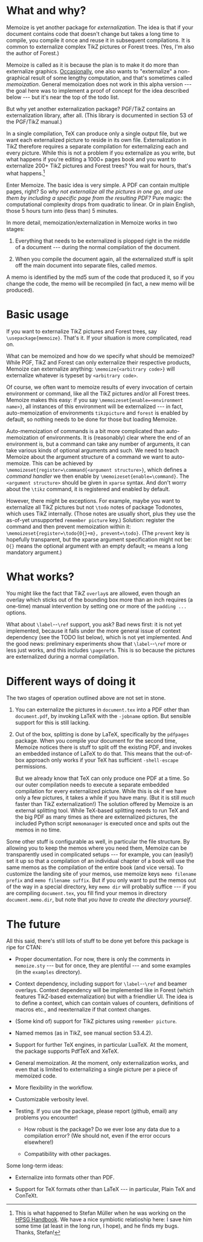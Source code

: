 # What and why? #

Memoize is yet another package for *externalization*.  The idea is that if your
document contains code that doesn't change but takes a long time to compile,
you compile it once and reuse it in subsequent compilations.  It is common to
externalize complex TikZ pictures or Forest trees.  (Yes, I'm also the author
of Forest.)

Memoize is called as it is because the plan is to make it do more than
externalize
graphics. [Occasionally](https://tex.stackexchange.com/q/16016/16819), one also
wants to "externalize" a non-graphical result of some lengthy computation, and
that's sometimes called *memoization*.  General memoization does not work in
this alpha version --- the goal here was to implement a proof of concept for
the idea described below --- but it's near the top of the todo list.

But why yet another externalization package?  PGF/TikZ contains an
externalization library, after all. (This library is documented in section 53
of the PGF/TikZ manual.)

In a single compilation, TeX can produce only a single output file, but we want
each externalized picture to reside in its own file. Externalization in TikZ
therefore requires a separate compilation for externalizing each and every
picture.  While this is not a problem if you externalize as you write, but what
happens if you're editing a 1000+ pages book and you want to externalize 200+
TikZ pictures and Forest trees? You wait for hours, that's what happens.[^1]

Enter Memoize. The basic idea is very simple. A PDF can contain multiple pages,
right?  So *why not externalize all the pictures in one go, and use them by
including a specific page from the resulting PDF?* Pure magic: the
computational complexity drops from quadratic to linear. Or in plain English,
those 5 hours turn into (less than) 5 minutes.

In more detail, memoization/externalization in Memoize works in two stages:

1. Everything that needs to be externalized is plopped right in the middle of a
   document --- during the normal compilation of the document.
   
2. When you compile the document again, all the externalized stuff is split off
   the main document into separate files, called *memos*.

A memo is identified by the md5 sum of the code that produced it, so if you
change the code, the memo will be recompiled (in fact, a new memo will be
produced).

# Basic usage #

If you want to externalize TikZ pictures and Forest trees, say
`\usepackage{memoize}`. That's it. If your situation is more complicated, read
on.

What can be memoized and how do we specify what should be memoized?
While PGF, TikZ and Forest can only externalize their respective products,
Memoize can externalize anything: `\memoize{<arbitrary code>}` will externalize
whatever is typeset by `<arbitrary code>`. 

Of course, we often want to memoize results of every invocation of certain
environment or command, like all the TikZ pictures and/or all Forest trees.
Memoize makes this easy: if you say `\memoizeset{enable=<environment name>}`,
all instances of this environment will be externalized --- in fact,
auto-memoization of environments `tikzpicture` and `forest` is enabled by
default, so nothing needs to be done for those but loading Memoize.

Auto-memoization of commands is a bit more complicated than auto-memoization of
environments. It is (reasonably) clear where the end of an environment is, but
a command can take any number of arguments, it can take various kinds of
optional arguments and such.  We need to teach Memoize about the argument
structure of a command we want to auto-memoize. This can be achieved by
`\memoizeset{register=\command{<argument structure>}`, which defines a *command
handler* we then enable by `\memoizeset{enable=\command}`.  The `<argument
structure>` should be given in `xparse` syntax.  And don't worry about the
`\tikz` command, it is registered and enabled by default.

However, there might be exceptions. For example, maybe you want to externalize
all TikZ pictures but not `\todo` notes of package Todonotes, which uses TikZ
internally. (Those notes are usually short, plus they use the as-of-yet
unsupported `remember picture` key.)  Solution: register the command and then
prevent memoization within it: `\memoizeset{register=\todo{O{}+m},
prevent=\todo}`. (The `prevent` key is hopefully transparent, but the xparse
argument specification might not be: `O{}` means the optional argument with an
empty default; `+m` means a long mandatory argument.)

# What works? #

You might like the fact that TikZ `overlay`s are allowed, even though an
overlay which sticks out of the bounding box more than an inch requires (a
one-time) manual intervention by setting one or more of the `padding ...`
options.

What about `\label`--`\ref` support, you ask? Bad news first: it is not yet
implemented, because it falls under the more general issue of context
dependency (see the TODO list below), which is not yet implemented.  And the
good news: preliminary experiments show that `\label`--`\ref` more or less just
works, and this includes `\pageref`s.  This is so because the pictures are
externalized during a normal compilation.

# Different ways of doing it #

The two stages of operation outlined above are not set in stone.

1. You can externalize the pictures in `document.tex` into a PDF other than
   `document.pdf`, by invoking LaTeX with the `-jobname` option. But sensible
   support for this is still lacking.
   
2. Out of the box, splitting is done by LaTeX, specifically by the `pdfpages`
   package.  When you compile your document for the second time, Memoize
   notices there is stuff to split off the existing PDF, and invokes an
   embedded instance of LaTeX to do that. This means that the out-of-box
   approach only works if your TeX has sufficient `-shell-escape` permissions.
   
   But we already know that TeX can only produce one PDF at a time. So our
   outer compilation needs to execute a separate embedded compilation for every
   externalized picture. While this is ok if we have only a few pictures, it
   takes a while if you have many. (But it is still *much* faster than TikZ
   externalization!) The solution offered by Memoize is an external splitting
   tool. While TeX-based splitting needs to run TeX and the big PDF as many
   times as there are externalized pictures, the included Python script
   `memomanager` is executed once and spits out the memos in no time.

Some other stuff is configurable as well, in particular the file structure. By
allowing you to keep the memos where you need them, Memoize can be
transparently used in complicated setups --- for example, you can (easily!) set
it up so that a compilation of an individual chapter of a book will use the
same memos as the compilation of the entire book (and vice versa).  To
customize the landing site of your memos, use memoize keys `memo filename
prefix` and `memo filename suffix`.  But if you only want to put the memos out
of the way in a special directory, key `memo dir` will probably suffice --- if
you are compiling `document.tex`, you fill find your memos in directory
`document.memo.dir`, but note that *you have to create the directory yourself*.

# The future #

All this said, there's still lots of stuff to be done yet before this package
is ripe for CTAN:

* Proper documentation.  For now, there is only the comments in `memoize.sty`
  --- but for once, they are plentiful --- and some examples (in the `examples`
  directory).

* Context dependency, including support for `\label`--`\ref` and beamer
  overlays.  Context dependency will be implemented like in Forest (which
  features TikZ-based externalization) but with a friendlier UI.  The idea is
  to define a context, which can contain values of counters, definitions of
  macros etc., and reexternalize if that context changes.

* (Some kind of) support for TikZ pictures using `remember picture`.

* Named memos (as in TikZ, see manual section 53.4.2).

* Support for further TeX engines, in particular LuaTeX.  At the moment, the
  package supports PdfTeX and XeTeX.

* General memoization. At the moment, only externalization works, and even that
  is limited to externalizing a single picture per a piece of memoized code.

* More flexibility in the workflow.

* Customizable verbosity level.

* Testing. If you use the package, please report (github, email) any problems
  you encounter!

    * How robust is the package?  Do we ever lose any data due to a
      compilation error?  (We should not, even if the error occurs elsewhere!)
	  
	* Compatibility with other packages.

Some long-term ideas:

* Externalize into formats other than PDF.

* Support for TeX formats other than LaTeX --- in particular, Plain TeX and
  ConTeXt.
  

[^1]: This is what happened to Stefan Müller when he was working on the [HPSG
    Handbook](https://github.com/langsci/hpsg-handbook/).  We have a nice
    symbiotic relatioship here: I save him some time (at least in the long run,
    I hope), and he finds my bugs.  Thanks, Stefan!
